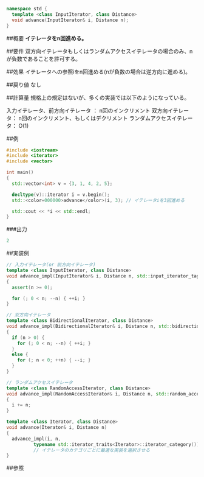 ```cpp
namespace std {
  template <class InputIterator, class Distance>
  void advance(InputIterator& i, Distance n);
}
```
##概要
<b>イテレータをn回進める。</b>

##要件
双方向イテレータもしくはランダムアクセスイテレータの場合のみ、nが負数であることを許可する。

##効果
イテレータへの参照iをn回進める(nが負数の場合は逆方向に進める)。

##戻り値
なし

##計算量
規格上の規定はないが、多くの実装では以下のようになっている。

入力イテレータ、前方向イテレータ ： n回のインクリメント
双方向イテレータ： n回のインクリメント、もしくはデクリメント
ランダムアクセスイテレータ： O(1)

##例
```cpp
#include <iostream>
#include <iterator>
#include <vector>

int main()
{
  std::vector<int> v = {3, 1, 4, 2, 5};

  decltype(v)::iterator i = v.begin();
  std::<color=000000>advance</color>(i, 3); // イテレータiを3回進める

  std::cout << *i << std::endl;
}
```
###出力
```cpp
2
```
##実装例
```cpp
// 入力イテレータ(or 前方向イテレータ)
template <class InputIterator, class Distance>
void advance_impl(InputIterator& i, Distance n, std::input_iterator_tag)
{
  assert(n >= 0);

  for (; 0 < n; --n) { ++i; }
}

// 双方向イテレータ
template <class BidirectionalIterator, class Distance>
void advance_impl(BidirectionalIterator& i, Distance n, std::bidirectional_iterator_tag)
{
  if (n > 0) {
    for (; 0 < n; --n) { ++i; }
  }
  else {
    for (; n < 0; ++n) { --i; }
  }
}

// ランダムアクセスイテレータ
template <class RandomAccessIterator, class Distance>
void advance_impl(RandomAccessIterator& i, Distance n, std::random_access_iterator_tag)
{
  i += n;
}

template <class Iterator, class Distance>
void advance(Iterator& i, Distance n)
{
  advance_impl(i, n,
          typename std::iterator_traits<Iterator>::iterator_category());
          // イテレータのカテゴリごとに最適な実装を選択させる
}
```
##参照

